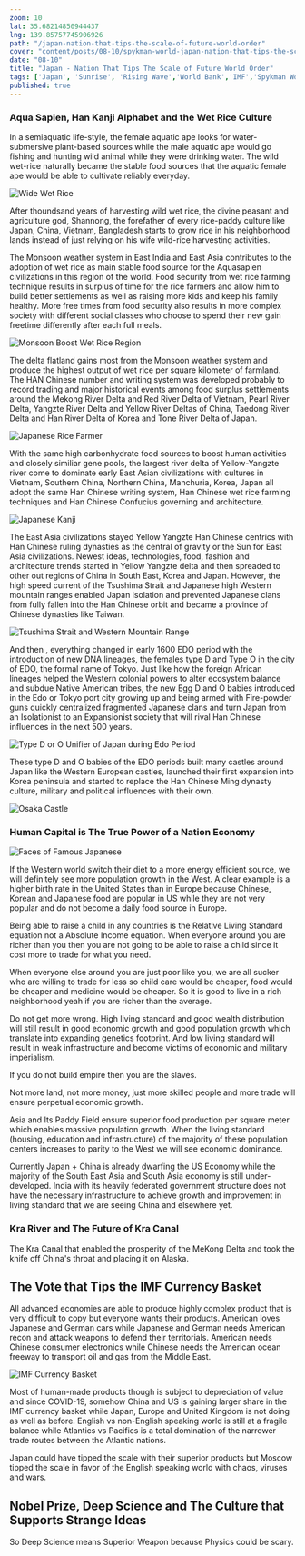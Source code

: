 ```yaml
--- 
zoom: 10
lat: 35.68214850944437 
lng: 139.85757745906926
path: "/japan-nation-that-tips-the-scale-of-future-world-order"
cover: "content/posts/08-10/spykman-world-japan-nation-that-tips-the-scale-of-future-world-order.jpg"
date: "08-10"
title: "Japan - Nation That Tips The Scale of Future World Order"
tags: ['Japan', 'Sunrise', 'Rising Wave','World Bank','IMF','Spykman World','Nicholas Spykman']    
published: true
---
```

### Aqua Sapien, Han Kanji Alphabet and the Wet Rice Culture
In a semiaquatic life-style, the female aquatic ape looks for water-submersive plant-based sources while the male aquatic ape would go fishing and hunting wild animal while they were drinking water. The wild wet-rice naturally became the stable food sources that the aquatic female ape would be able to cultivate reliably everyday.

![Wide Wet Rice](https://storage.googleapis.com/spykman-world/wild-wet-rice.png)

After thoundsand years of harvesting wild wet rice, the divine peasant and agriculture god, Shannong, the forefather of every rice-paddy culture like Japan, China, Vietnam, Bangladesh starts to grow rice in his neighborhood lands instead of just relying on his wife wild-rice harvesting activities.

The Monsoon weather system in East India and East Asia contributes to the adoption of wet rice as main stable food source for the Aquasapien civilizations in this region of the world. Food security from wet rice farming technique results in surplus of time for the rice farmers and allow him to build better settlements as well as raising more kids and keep his family healthy. More free times from food security also results in more complex society with different social classes who choose to spend their new gain freetime differently after each full meals. 

![Monsoon Boost Wet Rice Region](https://storage.googleapis.com/spykman-world/monsoon_wet_rice_region.png)

The delta flatland gains most from the Monsoon weather system and produce the highest output of wet rice per square kilometer of farmland. The HAN Chinese number and writing system was developed probably to record trading and major historical events among food surplus settlements around the Mekong River Delta and Red River Delta of Vietnam, Pearl River Delta, Yangzte River Delta and Yellow River Deltas of China, Taedong River Delta and Han River Delta of Korea and Tone River Delta of Japan.

![Japanese Rice Farmer](https://storage.googleapis.com/spykman-world/japanese_rice_farmer.png)

With the same high carbonhydrate food sources to boost human activities and closely similiar gene pools, the largest river delta of Yellow-Yangzte river come to dominate early East Asian civilizations with cultures in Vietnam, Southern China, Northern China, Manchuria, Korea, Japan all adopt the same Han Chinese writing system, Han Chinese wet rice farming techniques and Han Chinese Confucius governing and architecture. 

![Japanese Kanji](https://storage.googleapis.com/spykman-world/japanese_kanji.png)

The East Asia civilizations stayed Yellow Yangzte Han Chinese centrics with Han Chinese ruling dynasties as the central of gravity or the Sun for East Asia civilizations. Newest ideas, technologies, food, fashion and architecture trends started in Yellow Yangzte delta and then spreaded to other out regions of China in South East, Korea and Japan. However, the high speed current of the Tsushima Strait and Japanese high Western mountain ranges enabled Japan isolation and prevented Japanese clans from fully fallen into the Han Chinese orbit and became a province of Chinese dynasties like Taiwan.

![Tsushima Strait and Western Mountain Range](https://storage.googleapis.com/spykman-world/tsushima_strait_and_western_mountain_range.png)

And then , everything changed in early 1600 EDO period with the introduction of new DNA lineages, the females type D and Type O in the city of EDO, the formal name of Tokyo. Just like how the foreign African lineages helped the Western colonial powers to alter ecosystem balance and subdue Native American tribes, the new Egg D and O babies introduced in the Edo or Tokyo port city growing up and being armed with Fire-powder guns quickly centralized fragmented Japanese clans and turn Japan from an Isolationist to an Expansionist society that will rival Han Chinese influences in the next 500 years. 

![Type D or O Unifier of Japan during Edo Period](https://storage.googleapis.com/spykman-world/toyotomi_hideyoshi.png)

These type D and O babies of the EDO periods built many castles around Japan like the Western European castles, launched their first expansion into Korea peninsula and started to replace the Han Chinese Ming dynasty culture, military and political influences with their own.  

![Osaka Castle](https://storage.googleapis.com/spykman-world/japanese_and_austrian_castles.png)

### Human Capital is The True Power of a Nation Economy
![Faces of Famous Japanese](https://storage.googleapis.com/spykman-world/faces_of_japan.png)

If the Western world switch their diet to a more energy efficient source, we will definitely see more population growth in the West. A clear example is a higher birth rate in the United States than in Europe because Chinese, Korean and Japanese food are popular in US while they are not very popular and do not become a daily food source in Europe.

Being able to raise a child in any countries is the Relative Living Standard equation not a Absolute Income equation. When everyone around you are richer than you then you are not going to be able to raise a child since it cost more to trade for what you need.

When everyone else around you are just poor like you, we are all sucker who are willing to trade for less so child care would be cheaper, food would be cheaper and medicine would be cheaper. So it is good to live in a rich neighborhood yeah if you are richer than the average.

Do not get more wrong. High living standard and good wealth distribution will still result in good economic growth and good population growth which translate into expanding genetics footprint. And low living standard will result in weak infrastructure and become victims of economic and military imperialism.

If you do not build empire then you are the slaves.

Not more land, not more money, just more skilled people and more trade will ensure perpetual economic growth.

Asia and Its Paddy Field ensure superior food production per square meter which enables massive population growth.
When the living standard (housing, education and infrastructure) of the majority of these population centers increases to parity to the West we will see economic dominance. 

Currently Japan + China is already dwarfing the US Economy while the majority of the South East Asia and South Asia economy is still under-developed. India with its heavily federated government structure does not have the necessary infrastructure to achieve growth and improvement in living standard that we are seeing China and elsewhere yet.

### Kra River and The Future of Kra Canal
The Kra Canal that enabled the prosperity of the MeKong Delta and took the knife off China's throat and placing it on Alaska.


## The Vote that Tips the IMF Currency Basket
All advanced economies are able to produce highly complex product that is very difficult to copy but everyone wants their products. American loves Japanese and German cars while Japanese and German needs American recon and attack weapons to defend their territorials. American needs Chinese consumer electronics while Chinese needs the American ocean freeway to transport oil and gas from the Middle East. 

![IMF Currency Basket](https://storage.googleapis.com/spykman-world/IMF_Currency_Basket.png)

Most of human-made products though is subject to depreciation of value and since COVID-19, somehow China and US is gaining larger share in the IMF currency basket while Japan, Europe and United Kingdom is not doing as well as before. English vs non-English speaking world is still at a fragile balance while Atlantics vs Pacifics is a total domination of the narrower trade routes between the Atlantic nations.  

Japan could have tipped the scale with their superior products but Moscow tipped the scale in favor of the English speaking world with chaos, viruses and wars.

## Nobel Prize, Deep Science and The Culture that Supports Strange Ideas 
So Deep Science means Superior Weapon because Physics could be scary.



